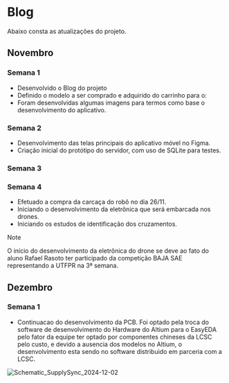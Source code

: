# Blog

Abaixo consta as atualizações do projeto.

## Novembro

### Semana 1

- Desenvolvido o Blog do projeto
- Definido o modelo a ser comprado e adquirido do carrinho para o:
- Foram desenvolvidas algumas imagens para termos como base o desenvolvimento do aplicativo.

### Semana 2

- Desenvolvimento das telas principais do aplicativo móvel no Figma.
- Criação inicial do protótipo do servidor, com uso de SQLite para testes.

### Semana 3

### Semana 4

- Efetuado a compra da carcaça do robô no dia 26/11. 
- Iniciando o desenvolvimento da eletrônica que será embarcada nos drones. 
- Iniciando os estudos de identificação dos cruzamentos.

> [!NOTE]
> O início do desenvolvimento da eletrônica do drone se deve ao fato do aluno Rafael Rasoto ter participado da competição BAJA SAE representando a UTFPR na 3ª semana.

## Dezembro

### Semana 1

- Continuacao do desenvolvimento da PCB. Foi optado pela troca do software de desenvolvimento do Hardware do Altium para o EasyEDA pelo fator da equipe ter optado por componentes chineses da LCSC pelo custo, e devido a ausencia dos modelos no Altium, o desenvolvimento esta sendo no software distribuido em parceria com a LCSC.

![Schematic_SupplySync_2024-12-02](https://github.com/user-attachments/assets/479ed12d-3bf8-410b-a54e-18f8baed6b0e)

